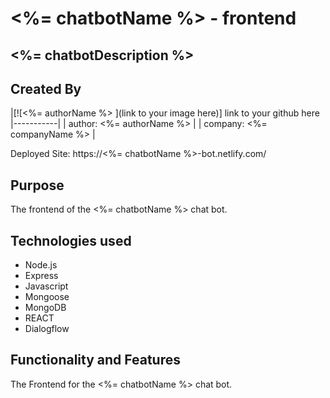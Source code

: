 # <%= chatbotName %> - frontend
## <%= chatbotDescription %>

## Created By
|[![<%= authorName %> ](link to your image here)]
link to your github here
|-----------|
| author: <%= authorName %> | 
| company: <%= companyName %> | 

Deployed Site: https://<%= chatbotName %>-bot.netlify.com/

## Purpose 

The frontend of the <%= chatbotName %> chat bot.

## Technologies used

* Node.js
* Express
* Javascript 
* Mongoose 
* MongoDB
* REACT
* Dialogflow


## Functionality and Features

The Frontend for the <%= chatbotName %> chat bot.